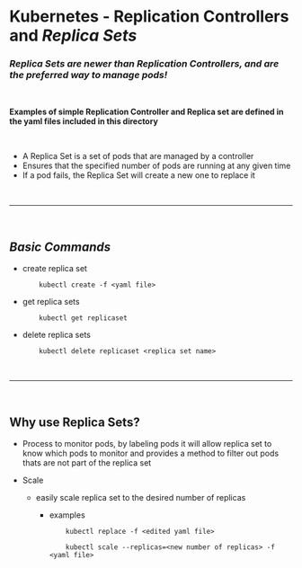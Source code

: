 # Kubernetes - **Replication Controllers** and ***Replica Sets***


### ***Replica Sets are newer than Replication Controllers, and are the preferred way to manage pods!***



<br>

**Examples of simple Replication Controller and Replica set are defined in the yaml files included in this directory**


<br>

- A Replica Set is a set of pods that are managed by a controller
- Ensures that the specified number of pods are running at any given time
- If a pod fails, the Replica Set will create a new one to replace it


<br>

___

<br>

## ***Basic Commands***

* create replica set 
    ```
        kubectl create -f <yaml file>
    ```
* get replica sets
    ```
        kubectl get replicaset
    ```
* delete replica sets

    ```
        kubectl delete replicaset <replica set name>
    ```

<br>

___

<br>

## Why use Replica Sets?

* Process to monitor pods, by labeling pods it will allow replica set to know which pods to monitor and provides a method to filter out pods thats are not part of the replica set

* Scale
    - easily scale replica set to the desired number of replicas
        - examples
            ```
                kubectl replace -f <edited yaml file>
            ```

            ```
                kubectl scale --replicas=<new number of replicas> -f <yaml file>
            ```
